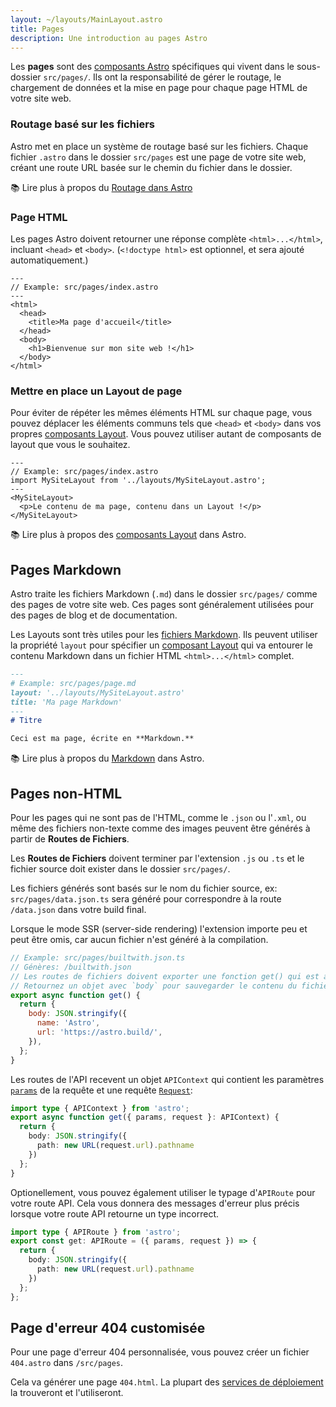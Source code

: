 ```yaml
---
layout: ~/layouts/MainLayout.astro
title: Pages
description: Une introduction au pages Astro
---
```


Les **pages** sont des [composants Astro](/fr/core-concepts/astro-components) spécifiques qui vivent dans le sous-dossier `src/pages/`. Ils ont la responsabilité de gérer le routage, le chargement de données et la mise en page pour chaque page HTML de votre site web.

### Routage basé sur les fichiers
Astro met en place un système de routage basé sur les fichiers. Chaque fichier `.astro` dans le dossier `src/pages` est une page de votre site web, créant une route URL basée sur le chemin du fichier dans le dossier.

📚 Lire plus à propos du [Routage dans Astro](/fr/core-concepts/routing)

### Page HTML

Les pages Astro doivent retourner une réponse complète `<html>...</html>`, incluant `<head>` et `<body>`. (`<!doctype html>` est optionnel, et sera ajouté automatiquement.)

```astro
---
// Example: src/pages/index.astro
---
<html>
  <head>
    <title>Ma page d'accueil</title>
  </head>
  <body>
    <h1>Bienvenue sur mon site web !</h1>
  </body>
</html>
```

### Mettre en place un Layout de page

Pour éviter de répéter les mêmes éléments HTML sur chaque page, vous pouvez déplacer les éléments communs tels que `<head>` et `<body>` dans vos propres [composants Layout](/fr/core-concepts/layouts). Vous pouvez utiliser autant de composants de layout que vous le souhaitez.

```astro
---
// Example: src/pages/index.astro
import MySiteLayout from '../layouts/MySiteLayout.astro';
---
<MySiteLayout>
  <p>Le contenu de ma page, contenu dans un Layout !</p>
</MySiteLayout>
```

📚 Lire plus à propos des [composants Layout](/fr/core-concepts/layouts) dans Astro.

## Pages Markdown

Astro traite les fichiers Markdown (`.md`) dans le dossier `src/pages/` comme des pages de votre site web. Ces pages sont généralement utilisées pour des pages de blog et de documentation.

Les Layouts sont très utiles pour les [fichiers Markdown](#pages-markdown). Ils peuvent utiliser la propriété `layout` pour spécifier un [composant Layout](/fr/core-concepts/layouts) qui va entourer le contenu Markdown dans un fichier HTML `<html>...</html>` complet.

```md
---
# Example: src/pages/page.md
layout: '../layouts/MySiteLayout.astro'
title: 'Ma page Markdown'
---
# Titre

Ceci est ma page, écrite en **Markdown.**
```

📚 Lire plus à propos du [Markdown](/fr/guides/markdown-content) dans Astro.


## Pages non-HTML

Pour les pages qui ne sont pas de l'HTML, comme le `.json` ou l'`.xml`, ou même des fichiers non-texte comme des images peuvent être générés à partir de **Routes de Fichiers**.

Les **Routes de Fichiers** doivent terminer par l'extension `.js` ou `.ts` et le fichier source doit exister dans le dossier `src/pages/`.

Les fichiers générés sont basés sur le nom du fichier source, ex: `src/pages/data.json.ts` sera généré pour correspondre à la route `/data.json` dans votre build final.

Lorsque le mode SSR (server-side rendering) l'extension importe peu et peut être omis, car aucun fichier n'est généré à la compilation.

```js
// Example: src/pages/builtwith.json.ts
// Génères: /builtwith.json
// Les routes de fichiers doivent exporter une fonction get() qui est appellée et génère le fichier.
// Retournez un objet avec `body` pour sauvegarder le contenu du fichier dans votre build final.
export async function get() {
  return {
    body: JSON.stringify({
      name: 'Astro',
      url: 'https://astro.build/',
    }),
  };
}
```

Les routes de l'API recevent un objet `APIContext` qui contient les paramètres [`params`](/fr/reference/api-reference/#params) de la requête et une requête [`Request`](https://developer.mozilla.org/fr/docs/Web/API/Request):

```ts
import type { APIContext } from 'astro';
export async function get({ params, request }: APIContext) {
  return {
    body: JSON.stringify({
      path: new URL(request.url).pathname
    })
  };
}
```

Optionellement, vous pouvez également utiliser le typage d'`APIRoute` pour votre route API. Cela vous donnera des messages d'erreur plus précis lorsque votre route API retourne un type incorrect.

```ts
import type { APIRoute } from 'astro';
export const get: APIRoute = ({ params, request }) => {
  return {
    body: JSON.stringify({
      path: new URL(request.url).pathname
    })
  };
};
```

## Page d'erreur 404 customisée

Pour une page d'erreur 404 personnalisée, vous pouvez créer un fichier `404.astro` dans `/src/pages`.

Cela va générer une page `404.html`. La plupart des [services de déploiement](/fr/guides/deploy) la trouveront et l'utiliseront.
